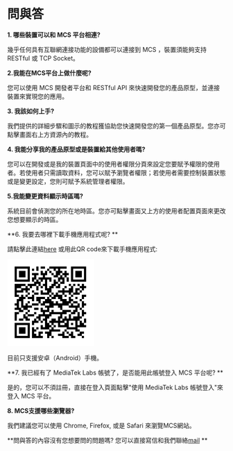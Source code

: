 # 問與答

**1. 哪些裝置可以和 MCS 平台相連?**

幾乎任何具有互聯網連接功能的設備都可以連接到 MCS ，裝置須能夠支持 RESTful 或 TCP Socket。


**2.我能在MCS平台上做什麼呢?**

您可以使用 MCS 開發者平台和 RESTful API 來快速開發您的產品原型，並連接裝置來實現您的應用。

**3. 我該如何上手?**

我們提供的詳細步驟和圖示的教程獲協助您快速開發您的第一個產品原型。您亦可點擊畫面右上方資源內的教程。

**4. 我能分享我的產品原型或是裝置給其他使用者嗎?**

您可以在開發或是我的裝置頁面中的使用者權限分頁來設定您要賦予權限的使用者。若使用者只需讀取資料，您可以賦予瀏覽者權限；若使用者需要控制裝置狀態或是變更設定，您則可賦予系統管理者權限。


**5.我能變更資料顯示時區嗎?**

系統目前會偵測您的所在地時區。您亦可點擊畫面又上方的使用者配置頁面來更改您想要顯示的時區。

**6. 我要去哪裡下載手機應用程式呢? **

請點擊此連結[here](https://play.google.com/store/apps/details?id=com.mediatek.iotcloud) 或用此QR code來下載手機應用程式:

![](../images/Mobile_application/img_mobileapplication_00.png)

目前只支援安卓（Android）手機。

**7. 我已經有了 MediaTek Labs 帳號了，是否能用此帳號登入 MCS 平台呢? **

是的，您可以不須註冊，直接在登入頁面點擊"使用 MediaTek Labs 帳號登入"來登入 MCS 平台。


**8. MCS支援哪些瀏覽器?**

我們建議您可以使用 Chrome, Firefox, 或是 Safari 來瀏覽MCS網站。


**問與答的內容沒有您想要問的問題嗎? 您可以直接寫信和我們聯絡[mail](mtkcloudsandbox@mediatek.com) **
